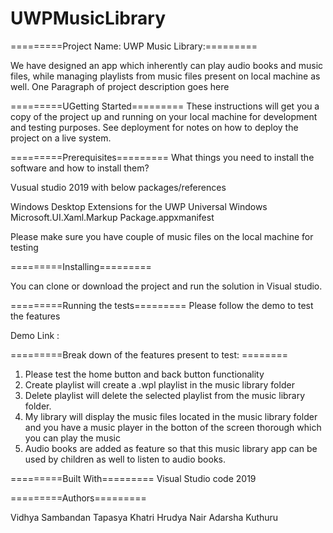 # UWPMusicLibrary


=========Project Name: UWP Music Library:=========

We have designed an app which inherently can play audio books and music files, while managing playlists from music files present on local machine as well.
One Paragraph of project description goes here

=========UGetting Started=========
These instructions will get you a copy of the project up and running on your local machine for development and testing purposes. See deployment for notes on how to deploy the project on a live system.

=========Prerequisites=========
What things you need to install the software and how to install them? 

Vusual studio 2019 with below packages/references

Windows Desktop Extensions for the UWP
Universal Windows
Microsoft.UI.Xaml.Markup
Package.appxmanifest

Please make sure you have couple of music files on the local machine for testing


=========Installing=========

You can clone or download the project and run the solution in Visual studio. 


=========Running the tests=========
Please follow the demo to test the features

Demo Link :



=========Break down of the features present to test: ========

1. Please test the home button and back button functionality
2. Create playlist will create a .wpl playlist in the music library folder
3. Delete playlist will delete the selected playlist from the music library folder.
4. My library will display the music files located in the music library folder and you have a music player in the botton of the screen thorough which you can play the music
5. Audio books are added as feature so that this music library app can be used by children as well to listen to audio books. 


=========Built With=========
Visual Studio code 2019

=========Authors=========

Vidhya Sambandan
Tapasya Khatri 
Hrudya Nair
Adarsha Kuthuru
